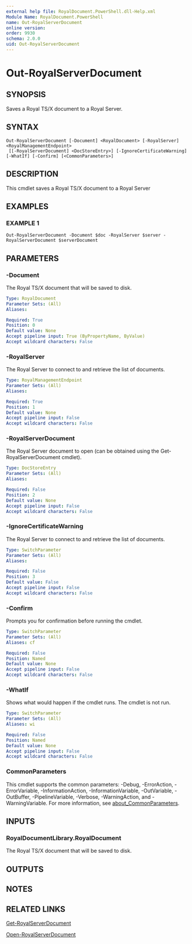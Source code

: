 ```yaml
---
external help file: RoyalDocument.PowerShell.dll-Help.xml
Module Name: RoyalDocument.PowerShell
name: Out-RoyalServerDocument
online version:
order: 9930
schema: 2.0.0
uid: Out-RoyalServerDocument
---
```


# Out-RoyalServerDocument

## SYNOPSIS
Saves a Royal TS/X document to a Royal Server.

## SYNTAX

```
Out-RoyalServerDocument [-Document] <RoyalDocument> [-RoyalServer] <RoyalManagementEndpoint>
 [[-RoyalServerDocument] <DocStoreEntry>] [-IgnoreCertificateWarning] [-WhatIf] [-Confirm] [<CommonParameters>]
```

## DESCRIPTION
This cmdlet saves a Royal TS/X document to a Royal Server

## EXAMPLES

### EXAMPLE 1
```
Out-RoyalServerDocument -Document $doc -RoyalServer $server -RoyalServerDocument $serverDocument
```

## PARAMETERS

### -Document
The Royal TS/X document that will be saved to disk.

```yaml
Type: RoyalDocument
Parameter Sets: (All)
Aliases:

Required: True
Position: 0
Default value: None
Accept pipeline input: True (ByPropertyName, ByValue)
Accept wildcard characters: False
```

### -RoyalServer
The Royal Server to connect to and retrieve the list of documents.

```yaml
Type: RoyalManagementEndpoint
Parameter Sets: (All)
Aliases:

Required: True
Position: 1
Default value: None
Accept pipeline input: False
Accept wildcard characters: False
```

### -RoyalServerDocument
The Royal Server document to open (can be obtained using the Get-RoyalServerDocument cmdlet).

```yaml
Type: DocStoreEntry
Parameter Sets: (All)
Aliases:

Required: False
Position: 2
Default value: None
Accept pipeline input: False
Accept wildcard characters: False
```

### -IgnoreCertificateWarning
The Royal Server to connect to and retrieve the list of documents.

```yaml
Type: SwitchParameter
Parameter Sets: (All)
Aliases:

Required: False
Position: 3
Default value: False
Accept pipeline input: False
Accept wildcard characters: False
```

### -Confirm
Prompts you for confirmation before running the cmdlet.

```yaml
Type: SwitchParameter
Parameter Sets: (All)
Aliases: cf

Required: False
Position: Named
Default value: None
Accept pipeline input: False
Accept wildcard characters: False
```

### -WhatIf
Shows what would happen if the cmdlet runs.
The cmdlet is not run.

```yaml
Type: SwitchParameter
Parameter Sets: (All)
Aliases: wi

Required: False
Position: Named
Default value: None
Accept pipeline input: False
Accept wildcard characters: False
```

### CommonParameters
This cmdlet supports the common parameters: -Debug, -ErrorAction, -ErrorVariable, -InformationAction, -InformationVariable, -OutVariable, -OutBuffer, -PipelineVariable, -Verbose, -WarningAction, and -WarningVariable. For more information, see [about_CommonParameters](http://go.microsoft.com/fwlink/?LinkID=113216).

## INPUTS

### RoyalDocumentLibrary.RoyalDocument
The Royal TS/X document that will be saved to disk.

## OUTPUTS

## NOTES

## RELATED LINKS

[Get-RoyalServerDocument]()

[Open-RoyalServerDocument]()

